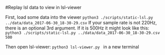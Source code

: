 #Replay lsl data to view in lsl-viewer

First, load some data into the viewer `python3 ./scripts/static-lsl.py ../data/data_2017-06-30_18-30-29.csv` If your sample rate is not 220Hz, there is an optional 3rd argument. If it is 500Hz it might look like this: `python3 ./scripts/static-lsl.py ../data/data_2017-06-30_18-30-29.csv 500`

Then open lsl-viewer: `python3 lsl-viewer.py ` in a new terminal
